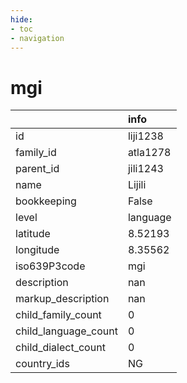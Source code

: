 ```yaml
---
hide:
- toc
- navigation
---
```

# mgi
|                      | info     |
|:---------------------|:---------|
| id                   | liji1238 |
| family_id            | atla1278 |
| parent_id            | jili1243 |
| name                 | Lijili   |
| bookkeeping          | False    |
| level                | language |
| latitude             | 8.52193  |
| longitude            | 8.35562  |
| iso639P3code         | mgi      |
| description          | nan      |
| markup_description   | nan      |
| child_family_count   | 0        |
| child_language_count | 0        |
| child_dialect_count  | 0        |
| country_ids          | NG       |